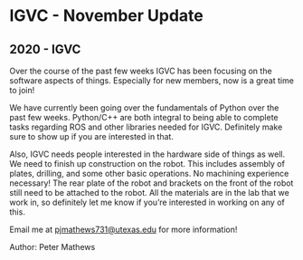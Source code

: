 # IGVC - November Update
## 2020 - IGVC

Over the course of the past few weeks IGVC has been focusing on the software aspects of things. Especially for new members, now is a great time to join! <!--more-->

We have currently been going over the fundamentals of Python over the past few weeks. Python/C++ are both integral to being able to complete tasks regarding ROS and other libraries needed for IGVC. Definitely make sure to show up if you are interested in that.

Also, IGVC needs people interested in the hardware side of things as well. We need to finish up construction on the robot. This includes assembly of plates, drilling, and some other basic operations. No machining experience necessary! The rear plate of the robot and brackets on the front of the robot still need to be attached to the robot. All the materials are in the lab that we work in, so definitely let me know if you’re interested in working on any of this.

Email me at [pjmathews731@utexas.edu](mailto:pjmathews731@utexas.edu) for more information!

Author: Peter Mathews
